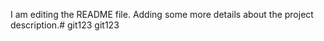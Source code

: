 I am editing the README file. Adding some more details about the project description.# git123
git123
